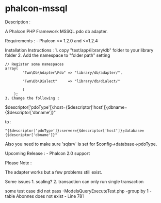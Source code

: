 phalcon-mssql
=============

Description :

A Phalcon PHP Framework MSSQL pdo db adapter.

Requirements :
    - Phalcon >= 1.2.0 and <=1.2.4

Installation Instructions :
    1. copy "test/app/library/db" folder to your library folder
    2. Add the namespace to "folder path" setting

    // Register some namespaces
    array(
			"Twm\Db\Adapter\Pdo" => "library/db/adapter/",

			"Twm\Db\Dialect"     => "library/db/dialect/"

			)
		);
    3. Change the following :
$descriptor['pdoType']}:host={$descriptor['host']};dbname={$descriptor['dbname']}"

to :

    "{$descriptor['pdoType']}:server={$descriptor['host']};database={$descriptor['dbname']}"
Also you need to make sure 'sqlsrv' is set for $config->database->pdoType. 

Upcoming Release :
    - Phalcon 2.0 support
    
Please Note :

The adapter works but a few problems still exist.

Some issues
    1. scaling?
    2. transaction
	can only run single transaction

some test case did not pass
    -ModelsQueryExecuteTest.php
	-group by 1
        -table Abonnes does not exist - Line 781

